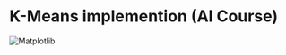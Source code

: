 # K-Means implemention (AI Course)
![Matplotlib](https://github.com/hmuhammadazeem/my-old-projects/blob/main/deep-learning-course/kmeans/kMeans.png?raw=true)
